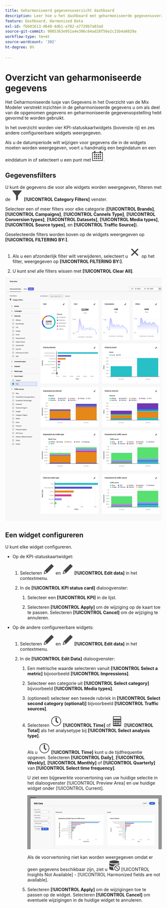 ```yaml
---
title: Geharmoniseerd gegevensoverzicht dashboard
description: Leer hoe u het dashboard met geharmoniseerde gegevensoverzichten in Mix Modeler gebruikt.
feature: Dashboard, Harmonized Data
exl-id: fbb01613-d648-4db1-a782-a7720b7a03ad
source-git-commit: 9085363e951a4e306c64ad28f56e2c15b4a6029a
workflow-type: tm+mt
source-wordcount: '302'
ht-degree: 0%

---
```


# Overzicht van geharmoniseerde gegevens

Het Geharmoniseerde lusje van Gegevens in het Overzicht van de Mix Modeler verstrekt inzichten in de geharmoniseerde gegevens u om als deel van de opgenomen gegevens en geharmoniseerde gegevensopstelling hebt gevormd te worden gebruikt.

In het overzicht worden vier KPI-statuskaartwidgets (bovenste rij) en zes andere configureerbare widgets weergegeven.

Als u de datumperiode wilt wijzigen voor gegevens die in de widgets moeten worden weergegeven, voert u handmatig een begindatum en een einddatum in of selecteert u een punt met ![Kalender](/help/assets//icons/Calendar.svg).

## Gegevensfilters

U kunt de gegevens die voor alle widgets worden weergegeven, filteren met de ![Filter](/help/assets//icons/Filter.svg) **[!UICONTROL Category Filters]** venster.

Selecteer een of meer filters voor elke categorie (**[!UICONTROL Brands]**, **[!UICONTROL Campaigns]**, **[!UICONTROL Cannels Type]**, **[!UICONTROL Conversion types]**, **[!UICONTROL Datasets]**, **[!UICONTROL Media types]**, **[!UICONTROL Source types]**, en **[!UICONTROL Traffic Source]**).

Geselecteerde filters worden boven op de widgets weergegeven op **[!UICONTROL FILTERING BY:]**.

1. Als u een afzonderlijk filter wilt verwijderen, selecteert u ![Sluiten](/help/assets//icons/Close.svg) op het filter, weergegeven op **[!UICONTROL FILTERING BY:]**.

1. U kunt snel alle filters wissen met **[!UICONTROL Clear All]**.

![Overzicht van geharmoniseerde gegevens](/help/assets//harmonized-data-overview.png)


## Een widget configureren

U kunt elke widget configureren.

* Op de KPI-statuskaartwidget:

   1. Selecteren ![Bewerken](/help/assets//icons/Edit.svg) en ![Bewerken](/help/assets//icons/Edit.svg) **[!UICONTROL Edit data]** in het contextmenu.

   1. In de **[!UICONTROL KPI status card]** dialoogvenster:

      1. Selecteer een **[!UICONTROL KPI]** in de lijst.

      1. Selecteren **[!UICONTROL Apply]** om de wijziging op de kaart toe te passen. Selecteren **[!UICONTROL Cancel]** om de wijziging te annuleren.

* Op de andere configureerbare widgets:

   1. Selecteren ![Bewerken](/help/assets//icons/Edit.svg) en ![Bewerken](/help/assets//icons/Edit.svg) **[!UICONTROL Edit data]** in het contextmenu.

   1. In de **[!UICONTROL Edit Data]** dialoogvenster:

      1. Een metrische waarde selecteren vanuit **[!UICONTROL Select a metric]** bijvoorbeeld **[!UICONTROL Impressions]**.
      1. Selecteer een categorie uit **[!UICONTROL Select category]** bijvoorbeeld **[!UICONTROL Media types]**.
      1. (optioneel) selecteer een tweede rubriek in **[!UICONTROL Select second category (optional)]** bijvoorbeeld **[!UICONTROL Traffic sources]**.
      1. Selecteren ![Klok](/help/assets//icons/Clock.svg) **[!UICONTROL Time]** of ![Rekenmachine](/help/assets//icons/Calculator.svg) **[!UICONTROL Total]** als het analysetype bij **[!UICONTROL Select analysis type]**.

         Als u ![Klok](/help/assets//icons/Clock.svg) **[!UICONTROL Time]** kunt u de tijdfrequentie opgeven. Selecteren **[!UICONTROL Daily]**, **[!UICONTROL Weekly]**, **[!UICONTROL Monthly]** of **[!UICONTROL Quarterly]** van **[!UICONTROL Select time frequency]**.

         U ziet een bijgewerkte voorvertoning van uw huidige selectie in het dialoogvenster [!UICONTROL Preview Area] en uw huidige widget onder [!UICONTROL Current].

         ![Geharmoniseerde gegevenswidget bewerken](/help/assets//edit-harmonized-data-widget.png)

         Als de voorvertoning niet kan worden weergegeven omdat er geen gegevens beschikbaar zijn, ziet u ![Gegevensfout](/help/assets//icons/DataUnavailable.svg) [!UICONTROL Insights Not Available] - [!UICONTROL Harmonized fields are not available].

      1. Selecteren **[!UICONTROL Apply]** om de wijzigingen toe te passen op de widget. Selecteren **[!UICONTROL Cancel]** om eventuele wijzigingen in de huidige widget te annuleren.
